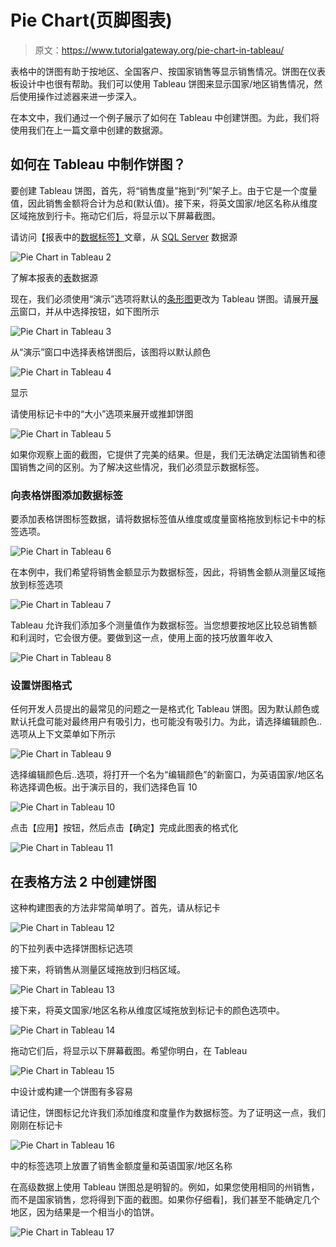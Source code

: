 # Pie Chart(页脚图表)

> 原文：<https://www.tutorialgateway.org/pie-chart-in-tableau/>

表格中的饼图有助于按地区、全国客户、按国家销售等显示销售情况。饼图在仪表板设计中也很有帮助。我们可以使用 Tableau 饼图来显示国家/地区销售情况，然后使用操作过滤器来进一步深入。

在本文中，我们通过一个例子展示了如何在 Tableau 中创建饼图。为此，我们将使用我们在上一篇文章中创建的数据源。

## 如何在 Tableau 中制作饼图？

要创建 Tableau 饼图，首先，将“销售度量”拖到“列”架子上。由于它是一个度量值，因此销售金额将合计为总和(默认值)。接下来，将英文国家/地区名称从维度区域拖放到行卡。拖动它们后，将显示以下屏幕截图。

请访问【报表中的[数据标签】](https://www.tutorialgateway.org/data-labels-in-tableau-reports/)文章，从 [SQL Server](https://www.tutorialgateway.org/sql/) 数据源

![Pie Chart in Tableau 2](img/429264020af9ca003fdad379ea439342.png)

了解本报表的[表](https://www.tutorialgateway.org/tableau/)数据源

现在，我们必须使用“演示”选项将默认的[条形图](https://www.tutorialgateway.org/bar-chart-in-tableau/)更改为 Tableau 饼图。请展开[展示](https://www.tutorialgateway.org/tableau-show-me/)窗口，并从中选择按钮，如下图所示

![Pie Chart in Tableau 3](img/4c4b9d5bf60b0465f964a6b07c6bd7b7.png)

从“演示”窗口中选择表格饼图后，该图将以默认颜色

![Pie Chart in Tableau 4](img/cb8c7fa6d2ee7a625224e7abec3a6482.png)

显示

请使用标记卡中的“大小”选项来展开或推卸饼图

![Pie Chart in Tableau 5](img/2b6c1633e06d9b9a4408f6bab19155fc.png)

如果你观察上面的截图，它提供了完美的结果。但是，我们无法确定法国销售和德国销售之间的区别。为了解决这些情况，我们必须显示数据标签。

### 向表格饼图添加数据标签

要添加表格饼图标签数据，请将数据标签值从维度或度量窗格拖放到标记卡中的标签选项。

![Pie Chart in Tableau 6](img/66459c208a40a06e1e5180f17b0250dd.png)

在本例中，我们希望将销售金额显示为数据标签，因此，将销售金额从测量区域拖放到标签选项

![Pie Chart in Tableau 7](img/109461da024cfebbcd9d079d785ce654.png)

Tableau 允许我们添加多个测量值作为数据标签。当您想要按地区比较总销售额和利润时，它会很方便。要做到这一点，使用上面的技巧放置年收入

![Pie Chart in Tableau 8](img/0f82b4e3ff9346594c10cec9451e91e1.png)

### 设置饼图格式

任何开发人员提出的最常见的问题之一是格式化 Tableau 饼图。因为默认颜色或默认托盘可能对最终用户有吸引力，也可能没有吸引力。为此，请选择编辑颜色..选项从上下文菜单如下所示

![Pie Chart in Tableau 9](img/fd24d1ca78c38fa73c4ea8b2db31092a.png)

选择编辑颜色后..选项，将打开一个名为“编辑颜色”的新窗口，为英语国家/地区名称选择调色板。出于演示目的，我们选择色盲 10

![Pie Chart in Tableau 10](img/a07ee63831e021fcdc2302c544e1bd01.png)

点击【应用】按钮，然后点击【确定】完成此图表的格式化

![Pie Chart in Tableau 11](img/6fdc317b1f92bf160d40bb065142ad3e.png)

## 在表格方法 2 中创建饼图

这种构建图表的方法非常简单明了。首先，请从标记卡

![Pie Chart in Tableau 12](img/295877f216a9524439d4efe954555b67.png)

的下拉列表中选择饼图标记选项

接下来，将销售从测量区域拖放到归档区域。

![Pie Chart in Tableau 13](img/0acad344d3521dda7c08cea1856d6a1f.png)

接下来，将英文国家/地区名称从维度区域拖放到标记卡的颜色选项中。

![Pie Chart in Tableau 14](img/8c0cb2b4d8d0a52fc957c4cc9ab2ff21.png)

拖动它们后，将显示以下屏幕截图。希望你明白，在 Tableau

![Pie Chart in Tableau 15](img/bd5b0778efb60c6ba9ef483db1fe1cc1.png)

中设计或构建一个饼图有多容易

请记住，饼图标记允许我们添加维度和度量作为数据标签。为了证明这一点，我们刚刚在标记卡

![Pie Chart in Tableau 16](img/f51f134b7a4d20ac9e7a9201ccfce533.png)

中的标签选项上放置了销售金额度量和英语国家/地区名称

在高级数据上使用 Tableau 饼图总是明智的。例如，如果您使用相同的州销售，而不是国家销售，您将得到下面的截图。如果你仔细看]，我们甚至不能确定几个地区，因为结果是一个相当小的馅饼。

![Pie Chart in Tableau 17](img/b86a4912e4462d35d59ecc3c1e8054d9.png)